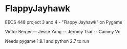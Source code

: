 # FlappyJayhawk
EECS 448 project 3 and 4 - "Flappy Jayhawk" on Pygame


Victor Berger -- Jesse Yang -- Jeromy Tsai -- Cammy Vo

Needs pygame 1.9.1 and python 2.7 to run
